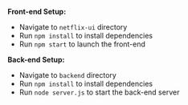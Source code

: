 **Front-end Setup:**
   - Navigate to `netflix-ui` directory
   - Run `npm install` to install dependencies
   - Run `npm start` to launch the front-end

**Back-end Setup:**
   - Navigate to `backend` directory
   - Run `npm install` to install dependencies
   - Run `node server.js` to start the back-end server

